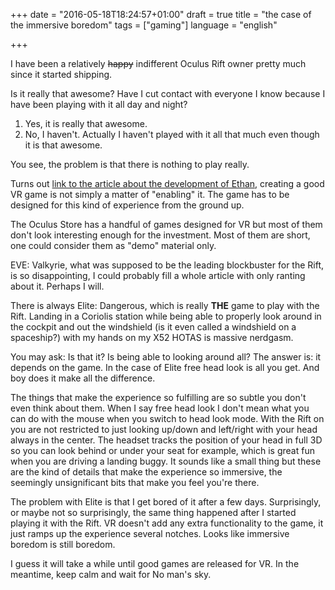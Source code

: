 +++
date = "2016-05-18T18:24:57+01:00"
draft = true
title = "the case of the immersive boredom"
tags = ["gaming"]
language = "english"

+++

I have been a relatively <del>happy</del> indifferent Oculus Rift owner pretty much since it started shipping.

Is it really that awesome? Have I cut contact with everyone I know because I have been playing with it all day and night?

1. Yes, it is really that awesome.
2. No, I haven't. Actually I haven't played with it all that much even though it is that awesome.

<!--more-->

You see, the problem is that there is nothing to play really.

Turns out [link to the article about the development of Ethan](#), creating a good VR game is not simply a matter of "enabling" it. The game has to be designed for this kind of experience from the ground up.

The Oculus Store has a handful of games designed for VR but most of them don't look interesting enough for the investment. Most of them are short, one could consider them as "demo" material only.

EVE: Valkyrie, what was supposed to be the leading blockbuster for the Rift, is so disappointing, I could probably fill a whole article with only ranting about it. Perhaps I will.

There is always Elite: Dangerous, which is really **THE** game to play with the Rift. Landing in a Coriolis station while being able to properly look around in the cockpit and out the windshield (is it even called a windshield on a spaceship?) with my hands on my X52 HOTAS is massive nerdgasm.

You may ask: Is that it? Is being able to looking around all? The answer is: it depends on the game. In the case of Elite free head look is all you get. And boy does it make all the difference.

The things that make the experience so fulfilling are so subtle you don't even think about them. When I say free head look I don't mean what you can do with the mouse when you switch to head look mode. With the Rift on you are not restricted to just looking up/down and left/right with your head always in the center. The headset tracks the position of your head in full 3D so you can look behind or under your seat for example, which is great fun when you are driving a landing buggy. It sounds like a small thing but these are the kind of details that make the experience so immersive, the seemingly unsignificant bits that make you feel you're there.

The problem with Elite is that I get bored of it after a few days. Surprisingly, or maybe not so surprisingly, the same thing happened after I started playing it with the Rift. VR doesn't add any extra functionality to the game, it just ramps up the experience several notches. Looks like immersive boredom is still boredom.

I guess it will take a while until good games are released for VR. In the meantime, keep calm and wait for No man's sky.

